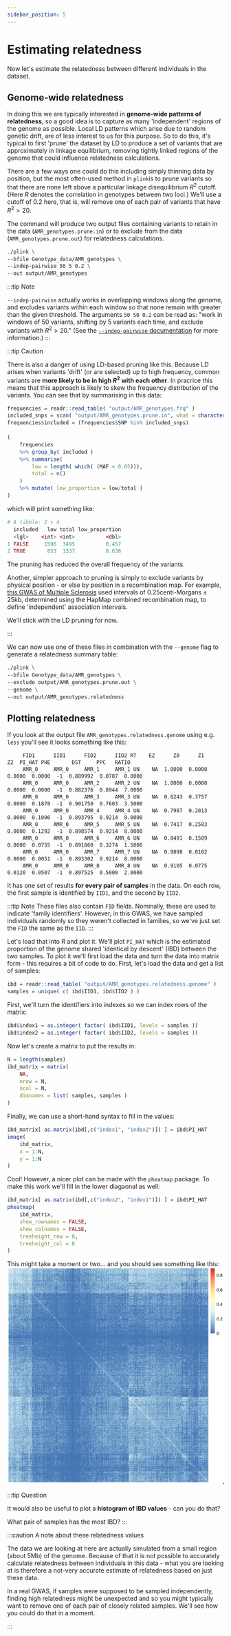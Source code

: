 ```yaml
---
sidebar_position: 5
---
```


# Estimating relatedness

Now let's estimate the relatedness between different individuals in the dataset.

## Genome-wide relatedness
In doing this we are typically interested in **genome-wide patterns of relatedness**, so a good idea is to capture as many 'independent' regions of the genome as possible.  Local LD patterns which arise due to random genetic drift, are of less interest to us for this purpose.  So to do this, it's typical to first 'prune' the dataset by LD to produce a set of variants that are approximately in linkage equilibrium, removing tightly linked regions of the genome that could influence relatedness calculations.  

There are a few ways one could do this including simply thinning data by position, but the most often-used method in `plink`is to prune variants so that there are none left above a particular linkage disequilibrium $R^2$ cutoff.  (Here $R$ denotes the correlation in genotypes between two loci.)  We'll use a cutoff of $0.2$ here, that is, will remove one of each pair of variants that have $R^2>20%$. 

The command will produce two output files containing variants to retain in the data (`AMR_genotypes.prune.in`) or to exclude from the data (`AMR_genotypes.prune.out`) for relatedness calculations.

```sh
./plink \
--bfile Genotype_data/AMR_genotypes \
--indep-pairwise 50 5 0.2 \
--out output/AMR_genotypes
```

:::tip Note

`--indep-pairwise` actually works in overlapping windows along the genome, and excludes variants within each window so that none remain with greater than the given threshold.  The arguments `50 50 0.2` can be read as: "work in windows of 50 variants, shifting by 5 variants each time, and exclude variants with $R^2 > 20%$." (See the [`--indep-pairwise` documentation](https://www.cog-genomics.org/plink/1.9/ld#indep) for more information.)
:::


:::tip Caution

There is also a danger of using LD-based pruning like this.  Because LD arises when variants 'drift' (or are selected) up to high frequency, common variants are **more likely to be in high $R^2$ with each other**.  In pracrice this means that this approach is likely to skew the frequency distribution of the variants.  You can see that by summarising in this data:

```r
frequencies = readr::read_table( "output/AMR_genotypes.frq" )
included_snps = scan( "output/AMR_genotypes.prune.in", what = character() )
frequencies$included = (frequencies$SNP %in% included_snps)

(
	frequencies
	%>% group_by( included )
	%>% summarise(
		low = length( which( (MAF < 0.05))),
		total = n()
	)
	%>% mutate( low_proportion = low/total )
)
```
which will print something like:
```r
# A tibble: 2 × 4
  included   low total low_proportion
  <lgl>    <int> <int>          <dbl>
1 FALSE     1596  3495          0.457
2 TRUE       853  1337          0.638
```

The pruning has reduced the overall frequency of the variants.

Another, simpler approach to pruning is simply to exclude variants by physical position - or else by position in a recombination map.  For example, [this GWAS of Multiple Sclerosis](https://www.nature.com/articles/nature10251) used intervals of $0.25 \text{centi-Morgans} \pm 25\text{kb}$, determined using the HapMap combined recombination map, to define 'independent' association intervals.  

We'll stick with the LD pruning for now.

:::

We can now use one of these files in combination with the `--genome` flag to generate a relatedness summary table:

```sh
./plink \
--bfile Genotype_data/AMR_genotypes \
--exclude output/AMR_genotypes.prune.out \
--genome \
--out output/AMR_genotypes.relatedness
```

## Plotting relatedness

If you look at the output file `AMR_genotypes.relatedness.genome` using e.g. `less` you'll see it looks something like this:
```
     FID1      IID1      FID2      IID2 RT    EZ      Z0      Z1      Z2  PI_HAT PHE       DST     PPC   RATIO
     AMR_0     AMR_0     AMR_1     AMR_1 UN    NA  1.0000  0.0000  0.0000  0.0000  -1  0.889992  0.0787  0.8000
     AMR_0     AMR_0     AMR_2     AMR_2 UN    NA  1.0000  0.0000  0.0000  0.0000  -1  0.882376  0.8944  7.0000
     AMR_0     AMR_0     AMR_3     AMR_3 UN    NA  0.6243  0.3757  0.0000  0.1878  -1  0.901750  0.7603  3.5000
     AMR_0     AMR_0     AMR_4     AMR_4 UN    NA  0.7987  0.2013  0.0000  0.1006  -1  0.893795  0.9214  8.0000
     AMR_0     AMR_0     AMR_5     AMR_5 UN    NA  0.7417  0.2583  0.0000  0.1292  -1  0.898574  0.9214  8.0000
     AMR_0     AMR_0     AMR_6     AMR_6 UN    NA  0.8491  0.1509  0.0000  0.0755  -1  0.891860  0.3274  1.5000
     AMR_0     AMR_0     AMR_7     AMR_7 UN    NA  0.9898  0.0102  0.0000  0.0051  -1  0.893302  0.9214  8.0000
     AMR_0     AMR_0     AMR_8     AMR_8 UN    NA  0.9105  0.0775  0.0120  0.0507  -1  0.897525  0.5000  2.0000
```

It has one set of results **for every pair of samples** in the data.  On each row, the first sample is identified by `IID1`, and the second by `IID2`.

:::tip Note
These files also contain `FID` fields.  Nominally, these are used to indicate 'family identifiers'.  However, in this GWAS, we have sampled individuals randomly so they weren't collected in families, so we've just set the `FID` the same as the `IID`.
:::

Let's load that into R and plot it.  We'll plot `PI_HAT` which is the estimated proportion of the genome shared
'identical by descent' (IBD) between the two samples.  To plot it we'll first load the data and turn the data into
matrix form - this requires a bit of code to do.  First, let's load the data and get a list of samples:

```r
ibd = readr::read_table( "output/AMR_genotypes.relatedness.genome" )
samples = unique( c( ibd$IID1, ibd$IID2 ) )
```

First, we'll turn the identifiers into indexes so we can index rows of the matrix:
```r
ibd$index1 = as.integer( factor( ibd$IID1, levels = samples ))
ibd$index2 = as.integer( factor( ibd$IID2, levels = samples ))
```
Now let's create a matrix to put the results in:
```r
N = length(samples)
ibd_matrix = matrix(
	NA,
	nrow = N,
	ncol = N,
	dimnames = list( samples, samples )
)
```
Finally, we can use a short-hand syntax to fill in the values:
```r
ibd_matrix[ as.matrix(ibd[,c("index1", "index2")]) ] = ibd$PI_HAT
image(
	ibd_matrix,
	x = 1:N,
	y = 1:N
)
```

Cool!  However, a nicer plot can be made with the `pheatmap` package.  To make this work we'll fill in the lower diagaonal as well:
```r
ibd_matrix[ as.matrix(ibd[,c("index2", "index1")]) ] = ibd$PI_HAT
pheatmap(
	ibd_matrix,
	show_rownames = FALSE,
	show_colnames = FALSE,
	treeheight_row = 0,
	treeheight_col = 0
)
```
This might take a moment or two... and you should see something like this:
![img](images/relatedness.png)

:::tip Question

It would also be useful to plot a **histogram of IBD values** - can you do that?

What pair of samples has the most IBD?
:::

:::caution  A note about these relatedness values

The data we are looking at here are actually simulated from a small region (about 5Mb) of the genome.  Because of that
it is not possible to accurately calculate relatedness between individuals in this data - what you are looking at is
therefore a not-very accurate estimate of relatedness based on just these data.

In a real GWAS, if samples were supposed to be sampled independently, finding high relatedness might be unexpected and
so you might typically want to remove one of each pair of closely related samples.  We'll see how you could do that in a
moment.

:::
